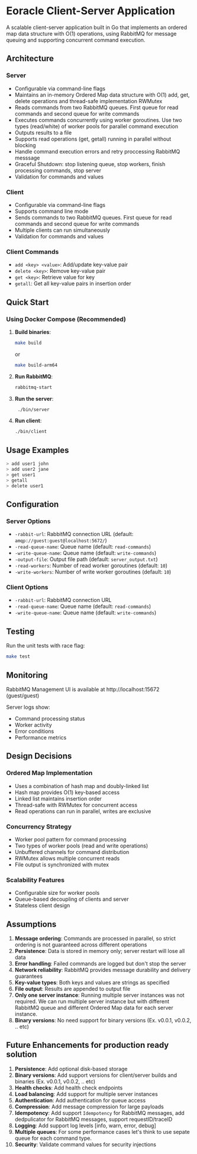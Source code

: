 # Eoracle Client-Server Application

A scalable client-server application built in Go that implements an ordered map data structure with O(1) operations, using RabbitMQ for message queuing and supporting concurrent command execution.

## Architecture

### Server
- Configurable via command-line flags
- Maintains an in-memory Ordered Map data structure with O(1) add, get, delete operations and thread-safe implementation RWMutex
- Reads commands from two RabbitMQ queues. First queue for read commands and second queue for write commands
- Executes commands concurrently using worker goroutines. Use two types (read/white) of worker pools for parallel command execution
- Outputs results to a file
- Supports read operations (get, getall) running in parallel without blocking
- Handle command execution errors and retry proccessing RabbitMQ messsage
- Graceful Shutdown: stop listening queue, stop workers, finish processing commands, stop server
- Validation for commands and values


### Client
- Configurable via command-line flags
- Supports command line mode
- Sends commands to two RabbitMQ queues. First queue for read commands and second queue for write commands
- Multiple clients can run simultaneously
- Validation for commands and values

### Client Commands
- `add <key> <value>`: Add/update key-value pair
- `delete <key>`: Remove key-value pair
- `get <key>`: Retrieve value for key
- `getall`: Get all key-value pairs in insertion order

## Quick Start

### Using Docker Compose (Recommended)

1. **Build binaries**:
   ```bash
   make build   
   ```
   or 

   ```bash
   make build-arm64   
   ```

2. **Run RabbitMQ**:
   ```bash
   rabbitmq-start
   ```

3. **Run the server**:
   ```bash
    ./bin/server
   ```

4. **Run client**:
   ```bash
   ./bin/client
   ```

## Usage Examples

```bash
> add user1 john
> add user2 jane
> get user1
> getall
> delete user1
```

## Configuration

### Server Options
- `-rabbit-url`: RabbitMQ connection URL (default: `amqp://guest:guest@localhost:5672/`)
- `-read-queue-name`: Queue name (default: `read-commands`)
- `-write-queue-name`: Queue name (default: `write-commands`)
- `-output-file`: Output file path (default: `server_output.txt`)
- `-read-workers`: Number of read worker goroutines (default: `10`)
- `-write-workers`: Number of write worker goroutines (default: `10`)


### Client Options
- `-rabbit-url`: RabbitMQ connection URL
- `-read-queue-name`: Queue name (default: `read-commands`)
- `-write-queue-name`: Queue name (default: `write-commands`)


## Testing
Run the unit tests with race flag:
```bash
make test
```
## Monitoring

RabbitMQ Management UI is available at http://localhost:15672 (guest/guest)

Server logs show:
- Command processing status
- Worker activity
- Error conditions
- Performance metrics

## Design Decisions

### Ordered Map Implementation
- Uses a combination of hash map and doubly-linked list
- Hash map provides O(1) key-based access
- Linked list maintains insertion order
- Thread-safe with RWMutex for concurrent access
- Read operations can run in parallel, writes are exclusive

### Concurrency Strategy
- Worker pool pattern for command processing
- Two types of worker pools (read and write operations)
- Unbuffered channels for command distribution
- RWMutex allows multiple concurrent reads
- File output is synchronized with mutex

### Scalability Features
- Configurable size for worker pools 
- Queue-based decoupling of clients and server
- Stateless client design

## Assumptions
1. **Message ordering**: Commands are processed in parallel, so strict ordering is not guaranteed across different operations
2. **Persistence**: Data is stored in memory only; server restart will lose all data
3. **Error handling**: Failed commands are logged but don't stop the server
4. **Network reliability**: RabbitMQ provides message durability and delivery guarantees
5. **Key-value types**: Both keys and values are strings as specified
6. **File output**: Results are appended to output file
7. **Only one server instance**: Running multiple server instances was not required. We can run multiple server instance but with different RabbitMQ queue and different Ordered Map data for each server instance.
0. **Binary versions**: No need support for binary versions (Ex. v0.0.1, v0.0.2, ..  etc)

## Future Enhancements for production ready solution

1. **Persistence**: Add optional disk-based storage
2. **Binary versions**: Add support versions for client/server builds and binaries (Ex. v0.0.1, v0.0.2, ..  etc)
3. **Health checks**: Add health check endpoints
4. **Load balancing**: Add support for multiple server instances
5. **Authentication**: Add authentication for queue access
6. **Compression**: Add message compression for large payloads
7. **Idempotency**: Add support `Idempotency` for RabbitMQ messages, add dedpulicator for RabbitMQ messages, support requestID/traceID
8. **Logging**: Add support log levels [info, warn, error, debug]
9. **Multiple queues**: For some performance cases let's think to use sepate queue for each command type. 
9. **Security**: Validate command values for security injections
